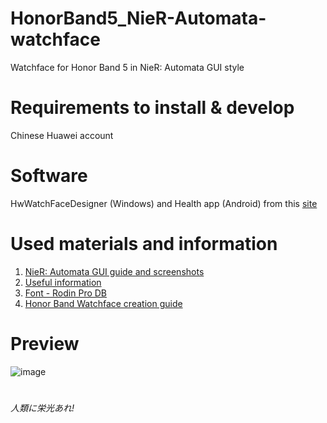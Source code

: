 # HonorBand5_NieR-Automata-watchface
Watchface for Honor Band 5 in NieR: Automata GUI style
# Requirements to install & develop
Chinese Huawei account
# Software
HwWatchFaceDesigner (Windows) and Health app (Android) from this [site](https://developer.huawei.com/consumer/en/doc/distribution/content/themes-design-tools-0000001054531194)
# Used materials and information
1. [NieR: Automata GUI guide and screenshots](https://www.platinumgames.com/official-blog/article/9624)
2. [Useful information](https://www.reddit.com/r/Honor/comments/h8w0na/how_to_install_thirdparty_or_custom_watch_faces/)
3. [Font - Rodin Pro DB](https://fontsgeek.com/fonts/fot-rodin-pro-db)
4. [Honor Band Watchface creation guide](https://developer.huawei.com/consumer/en/doc/distribution/content/band5-specification-0000001077917530)
# Preview
![image](https://cdn.discordapp.com/attachments/395914715811020801/1023645207624962209/icon_small.jpg)
#  
###### 人類に栄光あれ!
